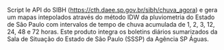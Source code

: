 Script le API do SIBH (https://cth.daee.sp.gov.br/sibh/chuva_agora) e gera um mapas intepolados através do método IDW da pluviometria do Estado de São Paulo com intervalos de tempo de chuva acumulada de 1, 2, 3, 12, 24, 48 e 72 horas.
Este produto integra os boletins diários sumarizados da Sala de Situação do Estado de São Paulo (SSSP) da Agência SP Águas.
